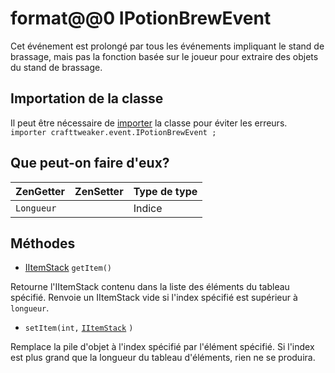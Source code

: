 # format@@0 IPotionBrewEvent

Cet événement est prolongé par tous les événements impliquant le stand de brassage, mais pas la fonction basée sur le joueur pour extraire des objets du stand de brassage.

## Importation de la classe
Il peut être nécessaire de [importer](/AdvancedFunctions/Import/) la classe pour éviter les erreurs.  
`importer crafttweaker.event.IPotionBrewEvent ;`

## Que peut-on faire d'eux?

| ZenGetter  | ZenSetter | Type de type |
| ---------- | --------- | ------------ |
| `Longueur` |           | Indice       |

## Méthodes

- [IItemStack](/Vanilla/Items/IItemStack/) `getItem()`

Retourne l'IItemStack contenu dans la liste des éléments du tableau spécifié. Renvoie un IItemStack vide si l'index spécifié est supérieur à `longueur`.

- `setItem(int,` [`IItemStack`](/Vanilla/Items/IItemStack/) `)`

Remplace la pile d'objet à l'index spécifié par l'élément spécifié. Si l'index est plus grand que la longueur du tableau d'éléments, rien ne se produira.
